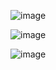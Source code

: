 

![image](https://github.com/user-attachments/assets/4ba56eed-a9df-48e3-b280-35633169c523)


![image](https://github.com/user-attachments/assets/e0193d95-32b0-47eb-b002-a3a157a11b8c)


![image](https://github.com/user-attachments/assets/d589e023-7a8b-451c-9110-3db9917dfba9)
